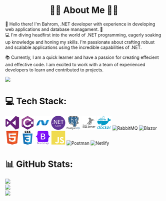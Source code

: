 <h1 align="center">👨‍💻 About Me 👨‍💻</h1>
👋 Hello there! I'm Bahrom, .NET developer with experience in developing web applications and database managament. 🌱
<br>
💻 I'm diving headfirst into the world of .NET programming, eagerly soaking up knowledge and honing my skills. I'm passionate about crafting robust and scalable applications using the incredible capabilities of .NET.

📚 Currently, I am a quick learner and have a passion for creating effecient and effective code. I am excited to work with a team of experienced developers to learn and contributed to projects.

[![](https://visitcount.itsvg.in/api?id=akramovdeveloper&icon=5&color=4)](https://visitcount.itsvg.in)

# 💻 Tech Stack:
<p align="left">
<img src="https://github.com/devicons/devicon/blob/1119b9f84c0290e0f0b38982099a2bd027a48bf1/icons/visualstudio/visualstudio-plain.svg" alt="vs" width="45" height="45">
<img src="https://github.com/devicons/devicon/blob/master/icons/csharp/csharp-original.svg" alt="C#" width="45" height="45">
<img src="https://github.com/devicons/devicon/blob/master/icons/dot-net/dot-net-original.svg" alt=".NET" width="45" height="45">
<img src="https://github.com/devicons/devicon/blob/master/icons/dotnetcore/dotnetcore-original.svg" alt=".NET Core" width="45" height="45">
<img src="https://github.com/devicons/devicon/blob/master/icons/postgresql/postgresql-original-wordmark.svg" alt="PostgreSQL" width="45" height="45">
<img src="https://github.com/devicons/devicon/blob/master/icons/microsoftsqlserver/microsoftsqlserver-plain-wordmark.svg" alt="mssql" width="45" height="45">
<img src="https://github.com/devicons/devicon/blob/master/icons/docker/docker-plain-wordmark.svg" alt="Docker" width="45" height="45">
<img src="https://github.com/rahuldkjain/github-profile-readme-generator/blob/master/src/images/icons/BackendDevelopment/rabbitmq.svg" alt="RabbitMQ" width="45 height="45">
<img src="https://cdn.worldvectorlogo.com/logos/blazor.svg" alt="Blazor" width="45" height="45">
<img src="https://github.com/devicons/devicon/blob/master/icons/html5/html5-original.svg" alt="HTML5" width="45" height="45">
<img src="https://github.com/devicons/devicon/blob/master/icons/css3/css3-original-wordmark.svg" alt="CSS3" width="45" height="45">
<img src="https://github.com/devicons/devicon/blob/master/icons/bootstrap/bootstrap-original-wordmark.svg" alt="Bootstrap" width="45" height="45">
<img src="https://github.com/devicons/devicon/blob/1119b9f84c0290e0f0b38982099a2bd027a48bf1/icons/javascript/javascript-plain.svg" alt="JavaScript" width="45" height="45">
<img src="https://www.svgrepo.com/download/354202/postman-icon.svg" alt="Postman" width="45" height="45">
<img src="https://img.shields.io/badge/netlify-%23000000.svg" alt="Netlify" width="45" height="45"></p>



# 📊 GitHub Stats:
![](https://github-readme-stats.vercel.app/api?username=akramovdeveloper&theme=radical&hide_border=false&include_all_commits=false&count_private=false)<br/>
![](https://github-readme-streak-stats.herokuapp.com/?user=akramovdeveloper&theme=radical&hide_border=false)<br/>
![](https://github-readme-stats.vercel.app/api/top-langs/?username=akramovdeveloper&theme=radical&hide_border=false&include_all_commits=false&count_private=false&layout=compact)

